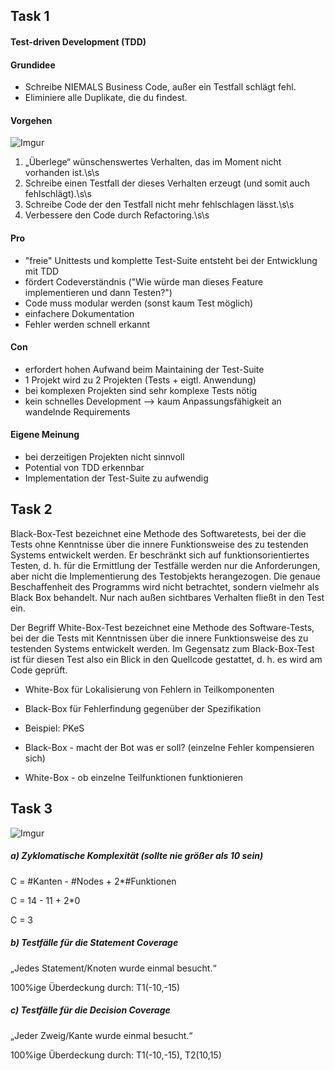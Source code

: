 ## Task 1
#### Test-driven Development (TDD)

#### Grundidee

*  Schreibe NIEMALS Business Code, außer ein Testfall schlägt fehl.
*  Eliminiere alle Duplikate, die du findest.

#### Vorgehen
![Imgur](http://i.imgur.com/LuZMrH8.png?1)

1. „Überlege“ wünschenswertes Verhalten,
das im Moment nicht vorhanden  ist.\s\s
2. Schreibe einen Testfall der dieses
Verhalten erzeugt (und somit auch
fehlschlägt).\s\s
3. Schreibe Code der den Testfall nicht
mehr fehlschlagen lässt.\s\s
4. Verbessere  den Code  durch Refactoring.\s\s

#### Pro
* "freie" Unittests und komplette Test-Suite entsteht bei der Entwicklung mit TDD
* fördert Codeverständnis ("Wie würde man dieses Feature implementieren und dann Testen?")
* Code muss modular werden (sonst kaum Test möglich)
* einfachere Dokumentation
* Fehler werden schnell erkannt

#### Con
* erfordert hohen Aufwand beim Maintaining der Test-Suite
* 1 Projekt wird zu 2 Projekten (Tests + eigtl. Anwendung)
* bei komplexen Projekten sind sehr komplexe Tests nötig
* kein schnelles Development --> kaum Anpassungsfähigkeit an wandelnde Requirements

#### Eigene Meinung
* bei derzeitigen Projekten nicht sinnvoll
* Potential von TDD erkennbar
* Implementation der Test-Suite zu aufwendig

## Task 2

Black-Box-Test bezeichnet eine Methode des Softwaretests, bei der die Tests ohne Kenntnisse über die innere Funktionsweise des zu testenden Systems entwickelt werden. 
Er beschränkt sich auf funktionsorientiertes Testen, d. h. für die Ermittlung der Testfälle werden nur die Anforderungen, aber nicht die Implementierung des Testobjekts herangezogen. 
Die genaue Beschaffenheit des Programms wird nicht betrachtet, sondern vielmehr als Black Box behandelt. Nur nach außen sichtbares Verhalten fließt in den Test ein.

Der Begriff White-Box-Test bezeichnet eine Methode des Software-Tests, bei der die Tests mit Kenntnissen über die innere Funktionsweise des zu testenden Systems entwickelt werden. 
Im Gegensatz zum Black-Box-Test ist für diesen Test also ein Blick in den Quellcode gestattet, d. h. es wird am Code geprüft.


* White-Box für Lokalisierung von Fehlern in Teilkomponenten

* Black-Box für Fehlerfindung gegenüber der Spezifikation

* Beispiel: PKeS
 * Black-Box - macht der Bot was er soll? (einzelne Fehler kompensieren sich)
 * White-Box - ob einzelne Teilfunktionen funktionieren
 

 
## Task 3
 
![Imgur](http://i.imgur.com/pxRaMgG.png)

##### a) Zyklomatische Komplexität (sollte nie größer als 10 sein)

C = #Kanten - #Nodes + 2*#Funktionen

C = 14 - 11 + 2*0

C = 3 

##### b) Testfälle für die Statement Coverage
„Jedes Statement/Knoten wurde einmal besucht.“

100%ige Überdeckung durch:
T1(-10,-15)

##### c) Testfälle für die Decision Coverage
„Jeder Zweig/Kante wurde einmal besucht.“

100%ige Überdeckung durch:
T1(-10,-15), T2(10,15)


